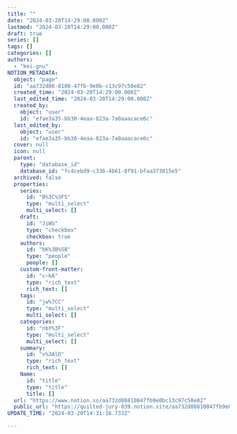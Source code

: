 ```yaml
---
title: ""
date: "2024-03-20T14:29:00.000Z"
lastmod: "2024-03-20T14:29:00.000Z"
draft: true
series: []
tags: []
categories: []
authors:
  - "kei-gnu"
NOTION_METADATA:
  object: "page"
  id: "aa732d86-8108-47fb-9e0b-c13c97c50e82"
  created_time: "2024-03-20T14:29:00.000Z"
  last_edited_time: "2024-03-20T14:29:00.000Z"
  created_by:
    object: "user"
    id: "efae3a35-bb30-4eaa-823a-7a0aaacace6c"
  last_edited_by:
    object: "user"
    id: "efae3a35-bb30-4eaa-823a-7a0aaacace6c"
  cover: null
  icon: null
  parent:
    type: "database_id"
    database_id: "fc4cebd9-c336-4b61-8f91-bfaa373815e5"
  archived: false
  properties:
    series:
      id: "B%3C%3FS"
      type: "multi_select"
      multi_select: []
    draft:
      id: "JiWU"
      type: "checkbox"
      checkbox: true
    authors:
      id: "bK%3B%5B"
      type: "people"
      people: []
    custom-front-matter:
      id: "c~kA"
      type: "rich_text"
      rich_text: []
    tags:
      id: "jw%7CC"
      type: "multi_select"
      multi_select: []
    categories:
      id: "nbY%3F"
      type: "multi_select"
      multi_select: []
    summary:
      id: "x%3AlD"
      type: "rich_text"
      rich_text: []
    Name:
      id: "title"
      type: "title"
      title: []
  url: "https://www.notion.so/aa732d86810847fb9e0bc13c97c50e82"
  public_url: "https://quilted-jury-039.notion.site/aa732d86810847fb9e0bc13c97c50e82"
UPDATE_TIME: "2024-03-20T14:31:16.733Z"

---
```

<link rel="stylesheet" href="https://cdn.jsdelivr.net/npm/katex@0.16.2/dist/katex.min.css" integrity="sha384-bYdxxUwYipFNohQlHt0bjN/LCpueqWz13HufFEV1SUatKs1cm4L6fFgCi1jT643X" crossorigin="anonymous">

